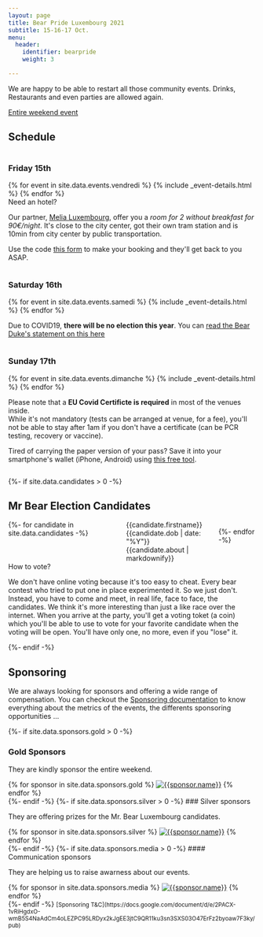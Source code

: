 ```yaml
---
layout: page
title: Bear Pride Luxembourg 2021
subtitle: 15-16-17 Oct.
menu:
  header:
    identifier: bearpride
    weight: 3

---
```

We are happy to be able to restart all those community events. Drinks, Restaurants and even parties are allowed again. 

<a href="https://www.facebook.com/events/1016422518883526/" class="ui facebook button"><i class="facebook icon"></i> Entire weekend event</a>
<!-- <a href="https://tickets.bears.lu/e/23/bear-pride-luxembourg-2019?ref=site" class="ui brown button"><i class="ticket alternate  icon"></i> Entire weekend pass (with discount)</a> -->

## Schedule

<div class="ui stackable three column grid">
<div class="column">
<h3>Friday 15th</h3>
    {% for event in site.data.events.vendredi %}
      {% include _event-details.html %}
    {% endfor %}
    <div class="ui floating message">
        <div class="header"><i class="icon hotel"></i> Need an hotel?</div>
        <p>Our partner, <a href="http://melia.lu" title="See our partner">Melia Luxembourg</a>, offer you a <em>room for 2 without breakfast for 90€/night</em>. It's close to the city center, got their own tram station and is 10min from city center by public transportation.</p>
        <p>Use the code <a href="https://airtable.com/shrhhsIN0QdxTbVw3">this form</a> to make your booking and they'll get back to you ASAP.</p>
    </div>
</div>
<div class="column">
    <h3>Saturday 16th</h3>
    {% for event in site.data.events.samedi %}
      {% include _event-details.html %}
    {% endfor %}
    <div class="ui message info">
      <p>Due to COVID19, <strong>there will be no election this year</strong>. You can <a href="/news/2020/09/22/mr-bear-2020-will-stay-for-another-year/" title="read the Bear Duke's statement">read the Bear Duke's statement on this here</a></p>
    </div>

</div>
<div class="column">
    <h3>Sunday 17th</h3>
    {% for event in site.data.events.dimanche %}
      {% include _event-details.html %}
    {% endfor %}
    <div class="ui message info">
      <p>Please note that a <strong>EU Covid Certificte is required</strong> in most of the venues inside.<br/>While it's not mandatory (tests can be arranged at venue, for a fee), you'll not be able to stay after 1am if you don't have a certificate (can be PCR testing, recovery or vaccine).</p>
      <p>Tired of carrying the paper version of your pass? Save it into your smartphone's wallet (iPhone, Android) using <a href="https://covid19passbook.netlify.app/">this free tool</a>.</p>
    </div>
    <!-- <div class="ui message">
    <div class="header">Saunas</div>
    <p><a href="http://zenhit.be" title="Gay Wellness Sauna in Luxembourg">Zenhit Sauna</a> organise a <a href="https://www.facebook.com/events/728419207585197/" title="See the event on facebook"><i class="icon facebook"></i>After Bear Sunday</a> after each <a href="http://woofmenonly.com" title="The men-only gay party for kinkster and bears">Woof men-only party</a> in Luxembourg. Only 5€ entry.</p>
    </div> -->

</div>
</div>

{%- if site.data.candidates > 0 -%}
## Mr Bear Election Candidates

<div class="ui stackable four columns grid">
{%- for candidate in site.data.candidates -%}
    <div class="column">
        <div class="ui fluid card">
            <div class="image">
                <img src="{{candidate.photos[1]}}" alt="">
            </div>
            <div class="content">
                <div class="header">{{candidate.firstname}}</div>
                <div class="meta">{{candidate.dob | date: "%Y"}}</div>
                <div class="description">{{candidate.about | markdownify}}</div>
            </div>
        </div>
    </div>

{%- endfor -%}

</div>

<div class="ui message info">
  <div class="header">How to vote?</div>
  <p>We don't have online voting because it's too easy to cheat. Every bear contest who tried to put one in place experimented it. So we just don't.<br>
    Instead, you have to come and meet, in real life, face to face, the candidates. We think it's more interesting than just a like race over the internet. When you arrive at the party, you'll get a voting toket (a coin) which you'll be able to use to vote for your favorite candidate when the voting will be open. You'll have only one, no more, even if you "lose" it.</p>
</div>
{%- endif -%}

<!-- <div class="ui message info">The application are closed. Discover the contestant soon here. </div>

Want to be the next Mr Bear Luxembourg ?

<a href="https://forms.gle/qgskYjs1WU13GUid8" class="ui disabled brown button">Fill the application form online</a> -->

## Sponsoring

<div class="ui message">
We are always looking for sponsors and offering a wide range of compensation. You can checkout the <a href="https://docs.google.com/document/d/e/2PACX-1vQJip54iVy5ryeDAR_27EH07-7hl0aUwIReRTd1Er0H7XNZhpztbgDvcnUJ3OLxNnvq-OxXTm6JtjRf/pub" title="Sponsoring documentation">Sponsoring documentation</a> to know everything about the metrics of the events, the differents sponsoring opportunities ...
</div>

{%- if site.data.sponsors.gold > 0 -%}
### Gold Sponsors

They are kindly sponsor the entire weekend.

<div class="ui medium rounded images">
{% for sponsor in site.data.sponsors.gold %}
            <a href="{{sponsor.url}}" title="{{sponsor.title}}"><img src="{{sponsor.image}}" alt="{{sponsor.name}}" class="ui image"></a>
{% endfor %}
</div>
{%- endif -%}
{%- if site.data.sponsors.silver > 0 -%}
### Silver sponsors

They are offering prizes for the Mr. Bear Luxembourg candidates.

<div class="ui tiny images">
{% for sponsor in site.data.sponsors.silver %}
            <a href="{{sponsor.url}}" title="{{sponsor.title}}"><img src="{{sponsor.image}}" alt="{{sponsor.name}}" class="ui image"></a>
{% endfor %}
</div>
{%- endif -%}
{%- if site.data.sponsors.media > 0 -%}
#### Communication sponsors

They are helping us to raise awarness about our events.

<div class="ui mini images">
{% for sponsor in site.data.sponsors.media %}
            <a href="{{sponsor.url}}" title="{{sponsor.title}}"><img src="{{sponsor.image}}" alt="{{sponsor.name}}" class="ui image"></a>
{% endfor %}

</div>
{%- endif -%}
<small>[Sponsoring T&C](https://docs.google.com/document/d/e/2PACX-1vRiHgdxO-wmB5S4NaAdCm4oLEZPC95LRDyx2kJgEE3jtC9QR11ku3sn3SXS03O47ErFz2byoaw7F3ky/pub)</small>

<!-- ## Where to find ...

So, for the new ones as the bears who already know our lovely capital city, here's a map where we gather the venues of the evens, bars & restaurants we love, cool shops, nice art & culture venues and some usefull grocery shops and hotels in the city.

Don't miss our special partnership with Melia Luxembourg Hotel!

<i class="info circle blue icon"></i>click on the drawer symbol (1st icon on the title bar of the map) to show the menu with the categories.

<iframe src="https://www.google.com/maps/d/u/1/embed?mid=1Y5-12S01_kVDaGj8hVwH4rOFlIORfDgS" width="760" height="480" style="border:none"></iframe> -->
